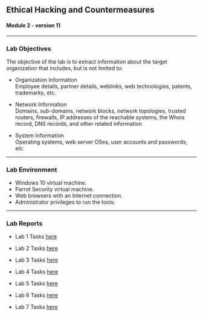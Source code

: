 ## Ethical Hacking and Countermeasures

#### Module 2 - version 11

<hr>

### Lab Objectives

The objective of the lab is to extract information about the target organization that includes, but is not limited to:

- Organization Information <br>
Employee details, partner details, weblinks, web technologies, patents,
trademarks, etc.

- Network Information <br>
Domains, sub-domains, network blocks, network topologies, trusted
routers, firewalls, IP addresses of the reachable systems, the Whois
record, DNS records, and other related information

- System Information <br>
Operating systems, web server OSes, user accounts and passwords, etc.

<hr>

### Lab Environment

- Windows 10 virtual machine.
- Parrot Security virtual machine.
- Web browsers with an Internet connection.
- Administrator privileges to run the tools.

<hr>

### Lab Reports

- Lab 1 Tasks <a href="https://docs.google.com/document/d/1No8Wwu6tFNuqQiuow2WegvkMP1XOnx28n-nlbUNasRw/edit?usp=sharing">here</a>

- Lab 2 Tasks <a href="https://docs.google.com/document/d/17y-Sx6LBTv8M3Ai1yCXk5wbls64XTXsKv_oG1NvIRM0/edit?usp=sharing">here</a>

- Lab 3 Tasks <a href="https://docs.google.com/document/d/1-nmjnzthmm4H1sEpL3oQKR_xLmdEnPq3WKynS7b_mUU/edit?usp=sharing">here</a>

- Lab 4 Tasks <a href="https://docs.google.com/document/d/1o2uRFFfB9BFKEjZPXbMz8w-nO3wHZ7RKdNQ9Zh4N3nU/edit?usp=sharing">here</a>

- Lab 5 Tasks <a href="https://docs.google.com/document/d/1cqFg1x7jV8BLp7libfyjBoifupwAWQAh8MaKuXTsoLQ/edit?usp=sharing">here</a>

- Lab 6 Tasks <a href="https://docs.google.com/document/d/126LJAqalaiwRudnmYW__D0CXLXiIndaQX1L7qsBLcDQ/edit?usp=sharing">here</a>

- Lab 7 Tasks <a href="https://docs.google.com/document/d/1sbekSIEYihEuI9u-fwrWmaDYfPNxYdGEBOa_ckJsu94/edit?usp=sharing">here</a>